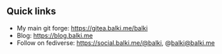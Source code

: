 ## Quick links

* My main git forge: https://gitea.balki.me/balki
* Blog: https://blog.balki.me
* Follow on fediverse: https://social.balki.me/@balki, @balki@balki.me

